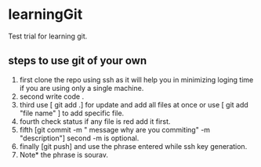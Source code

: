 # learningGit

Test trial for learning git.

## steps to use git of your own
1. first clone the repo using ssh as it will help you in minimizing loging time if you are using only a single machine.
2. second write code .
3. third use [ git add .] for update and add all files at once or use [ git add "file name" ] to add specific file.   
4. fourth check status if any file is red add it first.
5. fifth [git commit -m " message why are you commiting" -m "description"] second -m is optional.
6. finally [git push] and use the phrase entered while ssh key generation.
7. Note* the phrase is sourav.